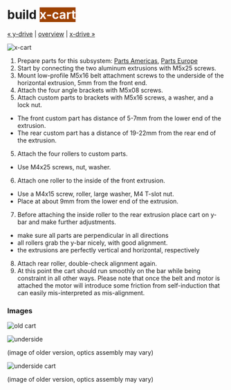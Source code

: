 build <span style="background-color:#9e4301;color:#ffffff">x-cart</span>
============================

[&#xAB; y-drive](build-y-drive.md) | [overview](assembly.md) | [x-drive &#xBB;](build-x-drive.md)

![x-cart](http://farm8.staticflickr.com/7181/6793485136_0177cbde72_z.jpg)

1. Prepare parts for this subsystem: [Parts Americas](/lasersaur/bom-subsystems-usd), [Parts Europe](/lasersaur/bom-subsystems-eur)
2. Start by connecting the two aluminum extrusions with M5x25 screws.
3. Mount low-profile M5x16 belt attachment screws to the underside of the horizontal extrusion, 5mm from the front end. 
3. Attach the four angle brackets with M5x08 screws.
4. Attach custom parts to brackets with M5x16 screws, a washer, and a lock nut.
  - The front custom part has distance of 5-7mm from the lower end of the extrusion.
  - The rear custom part has a distance of 19-22mm from the rear end of the extrusion.
5. Attach the four rollers to custom parts.
  - Use M4x25 screws, nut, washer. 
6. Attach one roller to the inside of the front extrusion.
  - Use a M4x15 screw, roller, large washer, M4 T-slot nut.
  - Place at about 9mm from the lower end of the extrusion.
7. Before attaching the inside roller to the rear extrusion place cart on y-bar and make further adjustments. 
  - make sure all parts are perpendicular in all directions
  - all rollers grab the y-bar nicely, with good alignment.
  - the extrusions are perfectly vertical and horizontal, respectively
8. Attach  rear roller, double-check alignment again.
9. At this point the cart should run smoothly on the bar while being constraint in all other ways. Please note that once the belt and motor is attached the motor will introduce some friction from self-induction that can easily mis-interpreted as mis-alignment.


### Images

![old cart](http://farm9.staticflickr.com/8408/8697962319_6ef271a99d_z.jpg)

![underside](http://farm7.staticflickr.com/6037/6868165398_f2718f31aa_z.jpg)

(image of older version, optics assembly may vary)

![underside cart](http://farm8.staticflickr.com/7257/6868166626_a4a0f9752f_z.jpg)

(image of older version, optics assembly may vary)
